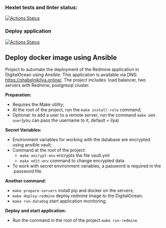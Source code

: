 ### Hexlet tests and linter status:
[![Actions Status](https://github.com/shabelnikilya/devops-for-programmers-project-76/workflows/hexlet-check/badge.svg)](https://github.com/shabelnikilya/devops-for-programmers-project-76/actions)

### Deploy application
[![Actions Status](https://github.com/shabelnikilya/devops-for-programmers-project-76/workflows/deploy/badge.svg)](https://github.com/shabelnikilya/devops-for-programmers-project-76/actions)



## Deploy docker image using Ansible

Project to automate the deployment of the Redmine application in DigitalOcean using Ansible.
This application is available via DNS: https://shabelnikilya.online/.
The project includes: load balancer, two servers with Redmine, postgresql cluster.

**Preparation:**
- Requires the Make utility;
- At the root of the project, run the `make install-role` command;
- Optional: to add a user to a remote server, run the command `make add-user`(you can pass the username to it, default = ilya)

**Secret Variables:**
- Environment variables for working with the database are encrypted using ansible vault;
- Command at the root of the project:
  - `make encrypt-env` encrypts the file vault.yml
  - `make edit-env` command to change encrypted data
- To work with secret environment variables, a password is required in the .password file.

**Another command:**
- `make prepare-servers` install pip and docker on the servers;
- `make deploy-redmine` deploy redmine image to the DigitalOcean;
- `make run-datadog` start application monitoring;

**Deploy and start application:**
- Run the command in the root of the project `make run-redmine`